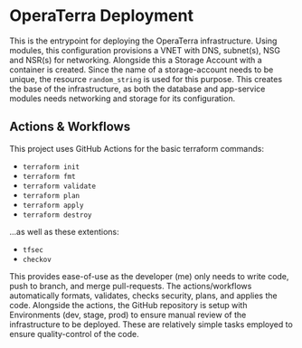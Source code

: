 # OperaTerra Deployment

This is the entrypoint for deploying the OperaTerra infrastructure. Using modules, this configuration provisions a VNET with DNS, subnet(s), NSG and NSR(s) for networking. Alongside this a Storage Account with a container is created. Since the name of a storage-account needs to be unique, the resource `random_string` is used for this purpose. This creates the base of the infrastructure, as both the database and app-service modules needs networking and storage for its configuration.

## Actions & Workflows

This project uses GitHub Actions for the basic terraform commands:

- `terraform init`
- `terraform fmt`
- `terraform validate`
- `terraform plan`
- `terraform apply`
- `terraform destroy`

...as well as these extentions:

- `tfsec`
- `checkov`

This provides ease-of-use as the developer (me) only needs to write code, push to branch, and merge pull-requests. The actions/workflows automatically formats, validates, checks security, plans, and applies the code.
Alongside the actions, the GitHub repository is setup with Environments (dev, stage, prod) to ensure manual review of the infrastructure to be deployed. These are relatively simple tasks employed to ensure quality-control of the code.

